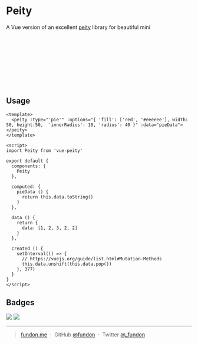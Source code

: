 # Peity

A Vue version of an excellent [peity][] library for beautiful mini <svg> graphs.

[peity]: https://github.com/benpickles/peity

## Usage

```vue
<template>
  <peity :type="'pie'" :options="{ 'fill': ['red', '#eeeeee'], width: 50, height:50,  'innerRadius': 10, 'radius': 40 }" :data="pieData"></peity>
</template>

<script>
import Peity from 'vue-peity'

export default {
  components: {
    Peity
  },

  computed: {
    pieData () {
      return this.data.toString()
    }
  },

  data () {
    return {
      data: [1, 2, 3, 2, 2]
    }
  },

  created () {
    setInterval(() => {
      // https://vuejs.org/guide/list.html#Mutation-Methods
      this.data.unshift(this.data.pop())
    }, 377)
  }
}
</script>
```

## Badges

![](https://img.shields.io/badge/license-MIT-blue.svg)
![](https://img.shields.io/badge/status-stable-green.svg)

---

> [fundon.me](https://fundun.me) &nbsp;&middot;&nbsp;
> GitHub [@fundon](https://github.com/fundon) &nbsp;&middot;&nbsp;
> Twitter [@_fundon](https://twitter.com/_fundon)
